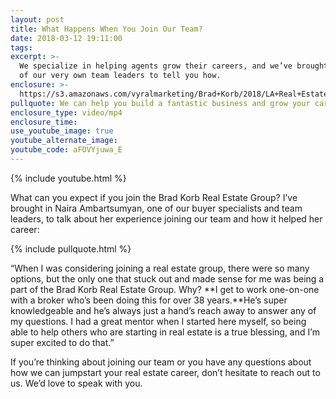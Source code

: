 ```yaml
---
layout: post
title: What Happens When You Join Our Team?
date: 2018-03-12 19:11:00
tags:
excerpt: >-
  We specialize in helping agents grow their careers, and we’ve brought in one
  of our very own team leaders to tell you how.
enclosure: >-
  https://s3.amazonaws.com/vyralmarketing/Brad+Korb/2018/LA+Real+Estate+Agent-+Recruiting.mp4
pullquote: We can help you build a fantastic business and grow your career.
enclosure_type: video/mp4
enclosure_time:
use_youtube_image: true
youtube_alternate_image:
youtube_code: aFOVYjuwa_E
---
```


{% include youtube.html %}

What can you expect if you join the Brad Korb Real Estate Group? I’ve brought in Naira Ambartsumyan, one of our buyer specialists and team leaders, to talk about her experience joining our team and how it helped her career:

{% include pullquote.html %}

“When I was considering joining a real estate group, there were so many options, but the only one that stuck out and made sense for me was being a part of the Brad Korb Real Estate Group. Why? **I get to work one-on-one with a broker who’s been doing this for over 38 years.**He’s super knowledgeable and he’s always just a hand’s reach away to answer any of my questions. I had a great mentor when I started here myself, so being able to help others who are starting in real estate is a true blessing, and I’m super excited to do that.”

If you’re thinking about joining our team or you have any questions about how we can jumpstart your real estate career, don’t hesitate to reach out to us. We’d love to speak with you.<br>
